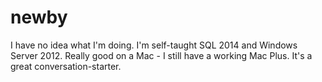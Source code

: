 # newby
I have no idea what I'm doing.
I'm self-taught SQL 2014 and Windows Server 2012.
Really good on a Mac - I still have a working Mac Plus. It's a great conversation-starter.
